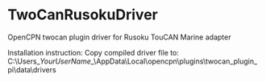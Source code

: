 # TwoCanRusokuDriver
OpenCPN twocan plugin driver for Rusoku TouCAN Marine adapter

Installation instruction:
Copy compiled driver file to: C:\Users\__YourUserName__\AppData\Local\opencpn\plugins\twocan_plugin_pi\data\drivers
